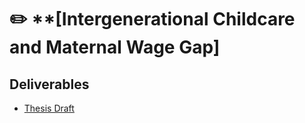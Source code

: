 #  ✏️  **[Intergenerational Childcare and Maternal Wage Gap]

## Deliverables
* [Thesis Draft](https://www.overleaf.com/project/6188da441ee7dab092b4ef80)
